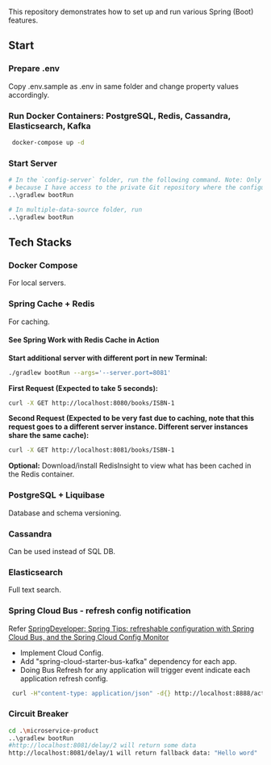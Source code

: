 This repository demonstrates how to set up and run various Spring (Boot) features.

## Start

### Prepare .env

Copy \.env.sample as .env in same folder and change property values accordingly.

### Run Docker Containers: PostgreSQL, Redis, Cassandra, Elasticsearch, Kafka

```bash
 docker-compose up -d
```

### Start Server

```bash
# In the `config-server` folder, run the following command. Note: Only I can run this successfully
# because I have access to the private Git repository where the configurations are stored.
..\gradlew bootRun

# In multiple-data-source folder, run
..\gradlew bootRun
```

## Tech Stacks

### Docker Compose

For local servers.

### Spring Cache + Redis

For caching.

#### See Spring Work with Redis Cache in Action

**Start additional server with different port in new Terminal:**

```bash
./gradlew bootRun --args='--server.port=8081'
```

**First Request (Expected to take 5 seconds):**

```bash
curl -X GET http://localhost:8080/books/ISBN-1
```

**Second Request (Expected to be very fast due to caching, note that this request goes to a different server instance.
Different server instances share the same cache):**

```bash
curl -X GET http://localhost:8081/books/ISBN-1
```

**Optional:** Download/install RedisInsight to view what has been cached in the Redis container.

### PostgreSQL + Liquibase

Database and schema versioning.

### Cassandra

Can be used instead of SQL DB.

### Elasticsearch

Full text search.

### Spring Cloud Bus - refresh config notification

Refer [SpringDeveloper: Spring Tips: refreshable configuration with Spring Cloud Bus, and the Spring Cloud Config Monitor](https://www.youtube.com/watch?v=aC_siBP8rx8)

- Implement Cloud Config.
- Add "spring-cloud-starter-bus-kafka" dependency for each app.
- Doing Bus Refresh for any application will trigger event indicate each application refresh config.

```bash
 curl -H"content-type: application/json" -d{} http://localhost:8888/actuator/busrefresh
```

### Circuit Breaker

```bash
cd .\microservice-product
..\gradlew bootRun
#http://localhost:8081/delay/2 will return some data
http://localhost:8081/delay/1 will return fallback data: "Hello word"

```

